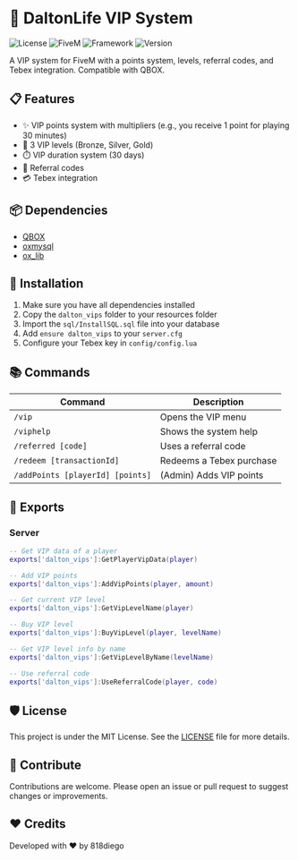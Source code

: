 # 👑 DaltonLife VIP System

![License](https://img.shields.io/badge/license-MIT-blue.svg)
![FiveM](https://img.shields.io/badge/FiveM-Ready-brightgreen)
![Framework](https://img.shields.io/badge/Framework-QBOX-red)
![Version](https://img.shields.io/badge/version-0.1-success)

A VIP system for FiveM with a points system, levels, referral codes, and Tebex integration. Compatible with QBOX.

## 📋 Features

- ✨ VIP points system with multipliers (e.g., you receive 1 point for playing 30 minutes)
- 👑 3 VIP levels (Bronze, Silver, Gold)
- ⏱️ VIP duration system (30 days)
- 🎁 Referral codes
- 💳 Tebex integration

## 📦 Dependencies

- [QBOX](https://github.com/Qbox-project)
- [oxmysql](https://github.com/overextended/oxmysql)
- [ox_lib](https://github.com/overextended/ox_lib)

## 💽 Installation

1. Make sure you have all dependencies installed
2. Copy the `dalton_vips` folder to your resources folder
3. Import the `sql/InstallSQL.sql` file into your database
4. Add `ensure dalton_vips` to your `server.cfg`
5. Configure your Tebex key in `config/config.lua`

## 📚 Commands

| Command                          | Description              |
| -------------------------------- | ------------------------ |
| `/vip`                           | Opens the VIP menu       |
| `/viphelp`                       | Shows the system help    |
| `/referred [code]`               | Uses a referral code     |
| `/redeem [transactionId]`        | Redeems a Tebex purchase |
| `/addPoints [playerId] [points]` | (Admin) Adds VIP points  |

## 🔧 Exports

### Server

```lua
-- Get VIP data of a player
exports['dalton_vips']:GetPlayerVipData(player)

-- Add VIP points
exports['dalton_vips']:AddVipPoints(player, amount)

-- Get current VIP level
exports['dalton_vips']:GetVipLevelName(player)

-- Buy VIP level
exports['dalton_vips']:BuyVipLevel(player, levelName)

-- Get VIP level info by name
exports['dalton_vips']:GetVipLevelByName(levelName)

-- Use referral code
exports['dalton_vips']:UseReferralCode(player, code)
```

## 🛡️ License

This project is under the MIT License. See the [LICENSE](LICENSE) file for more details.

## 👥 Contribute

Contributions are welcome. Please open an issue or pull request to suggest changes or improvements.

## ❤️ Credits

Developed with ❤️ by 818diego
